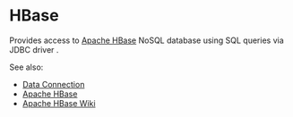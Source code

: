 <!-- TITLE: HBase -->
<!-- SUBTITLE: -->

# HBase

Provides access to [Apache HBase](https://hbase.apache.org/) NoSQL database
using SQL queries via JDBC driver . 

See also:

  * [Data Connection](../data-connection.md)
  * [Apache HBase](https://hbase.apache.org/)
  * [Apache HBase Wiki](https://en.wikipedia.org/wiki/Apache_HBase)

